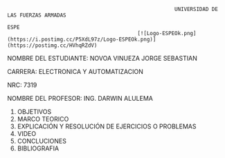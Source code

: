                                                           UNIVERSIDAD DE LAS FUERZAS ARMADAS 
                                                                        ESPE
                                              [![Logo-ESPEOk.png](https://i.postimg.cc/P5XdL97z/Logo-ESPEOk.png)](https://postimg.cc/HVhqRZdV)
                                                                        
NOMBRE DEL ESTUDIANTE: NOVOA VINUEZA JORGE SEBASTIAN 
  
CARRERA: ELECTRONICA Y AUTOMATIZACION 

NRC: 7319

NOMBRE DEL PROFESOR: ING. DARWIN ALULEMA






1. OBJETIVOS
2. MARCO TEORICO 
3. EXPLICACIÓN Y RESOLUCIÓN DE EJERCICIOS O PROBLEMAS
4. VIDEO
5. CONCLUCIONES 
6. BIBLIOGRAFIA


  

